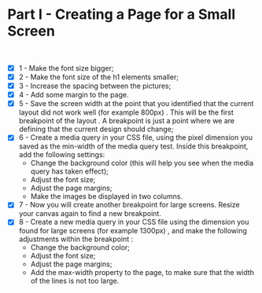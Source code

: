 # Part I - Creating a Page for a Small Screen
<br />

- [x] 1 - Make the font size bigger;
- [x] 2 - Make the font size of the h1 elements smaller;
- [x] 3 - Increase the spacing between the pictures;
- [x] 4 - Add some margin to the page.
- [x] 5 - Save the screen width at the point that you identified that the current layout did not work well (for example 800px) . This will be the first breakpoint of the layout . A breakpoint is just a point where we are defining that the current design should change;
- [x] 6 - Create a media query in your CSS file, using the pixel dimension you saved as the min-width of the media query test. Inside this breakpoint, add the following settings:
    * Change the background color (this will help you see when the media query has taken effect);
    * Adjust the font size;
    * Adjust the page margins;
    * Make the images be displayed in two columns.
- [x] 7 - Now you will create another breakpoint for large screens. Resize your canvas again to find a new breakpoint.
- [x] 8 - Create a new media query in your CSS file using the dimension you found for large screens (for example 1300px) , and make the following adjustments within the breakpoint :
    * Change the background color;
    * Adjust the font size;
    * Adjust the page margins;
    * Add the max-width property to the page, to make sure that the width of the lines is not too large.